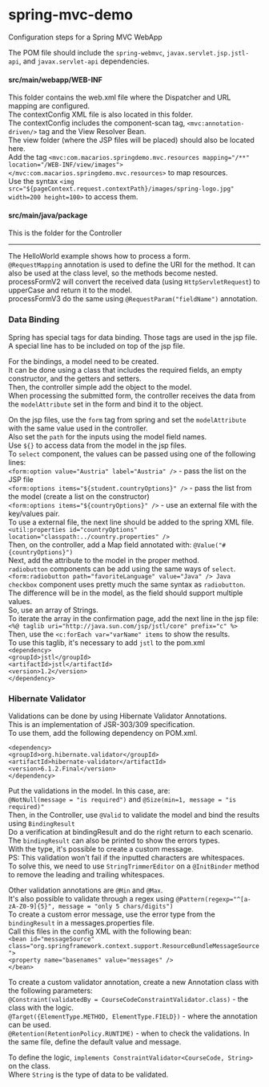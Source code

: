 # spring-mvc-demo
Configuration steps for a Spring MVC WebApp

The POM file should include the `spring-webmvc`, `javax.servlet.jsp.jstl-api`, and `javax.servlet-api` dependencies.

#### src/main/webapp/WEB-INF
This folder contains the web.xml file where the Dispatcher and URL mapping are configured.\
The contextConfig XML file is also located in this folder.\
The contextConfig includes the component-scan tag, `<mvc:annotation-driven/>` tag and the View Resolver Bean.\
The view folder (where the JSP files will be placed) should also be located here.\
Add the tag `<mvc:com.macarios.springdemo.mvc.resources mapping="/**" location="/WEB-INF/view/images"></mvc:com.macarios.springdemo.mvc.resources>` to map resources.\
Use the syntax `<img src="${pageContext.request.contextPath}/images/spring-logo.jpg" width=200 height=100>` to access them.

#### src/main/java/package
This is the folder for the Controller

---

The HelloWorld example shows how to process a form.\
`@RequestMapping` annotation is used to define the URI for the method. It can also be used at the class level, so the methods become nested.\
processFormV2 will convert the received data (using `HttpServletRequest`) to upperCase and return it to the model.\
processFormV3 do the same using `@RequestParam("fieldName")` annotation.

### Data Binding
Spring has special tags for data binding. Those tags are used in the jsp file.\
A special line has to be included on top of the jsp file.

For the bindings, a model need to be created.\
It can be done using a class that includes the required fields, an empty constructor, and the getters and setters.\
Then, the controller simple add the object to the model.\
When processing the submitted form, the controller receives the data from the `modelAttribute` set in the form and bind it to the object.

On the jsp files, use the `form` tag from spring and set the `modelAttribute` with the same value used in the controller.\
Also set the `path` for the inputs using the model field names.\
Use `${}` to access data from the model in the jsp files.\
To `select` component, the values can be passed using one of the following lines:\
`<form:option value="Austria" label="Austria" />` - pass the list on the JSP file\
`<form:options items="${student.countryOptions}" />` - pass the list from the model (create a list on the constructor)\
`<form:options items="${countryOptions}" />` - use an external file with the key/values pair.\
To use a external file, the next line should be added to the spring XML file.\
`<util:properties id="countryOptions" location="classpath:../country.properties" />`\
Then, on the controller, add a Map field annotated with: `@Value("#{countryOptions}")`\
Next, add the attribute to the model in the proper method.\
`radiobutton` components can be add using the same ways of `select`.\
`<form:radiobutton path="favoriteLanguage" value="Java" /> Java`\
`checkbox` component uses pretty much the same syntax as `radiobutton`.\
The difference will be in the model, as the field should support multiple values.\
So, use an array of Strings.\
To iterate the array in the confirmation page, add the next line in the jsp file:\
`<%@ taglib uri="http://java.sun.com/jsp/jstl/core" prefix="c" %>`\
Then, use the `<c:forEach var="varName" items` to show the results.\
To use this taglib, it's necessary to add `jstl` to the pom.xml\
`<dependency>`\
     `<groupId>jstl</groupId>`\
     `<artifactId>jstl</artifactId>`\
     `<version>1.2</version>`\
 `</dependency>`
 
### Hibernate Validator

Validations can be done by using Hibernate Validator Annotations.\
This is an implementation of JSR-303/309 specification.\
To use them, add the following dependency on POM.xml.

`<dependency>`\
    `<groupId>org.hibernate.validator</groupId>`\
    `<artifactId>hibernate-validator</artifactId>`\
    `<version>6.1.2.Final</version>`\
`</dependency>`

Put the validations in the model. In this case, are:\
`@NotNull(message = "is required")` and `@Size(min=1, message = "is required)"`\
Then, in the Controller, use `@Valid` to validate the model and bind the results using `BindingResult`\
Do a verification at bindingResult and do the right return to each scenario.\
The `bindingResult` can also be printed to show the errors types.\
With the type, it's possible to create a custom message.\
PS: This validation won't fail if the inputted characters are whitespaces.\
To solve this, we need to use `StringTrimmerEditor` on a `@InitBinder` method to remove the leading and trailing whitespaces.

Other validation annotations are `@Min` and `@Max`.\
It's also possible to validate through a regex using `@Pattern(regexp="^[a-zA-Z0-9]{5}", message = "only 5 chars/digits")`\
To create a custom error message, use the error type from the `bindingResult` in a messages.properties file.\
Call this files in the config XML with the following bean:\
`<bean id="messageSource"`\
     `class="org.springframework.context.support.ResourceBundleMessageSource">`\
     `<property name="basenames" value="messages" />`\
 `</bean>`
 
To create a custom validator annotation, create a new Annotation class with the following parameters:\
`@Constraint(validatedBy = CourseCodeConstraintValidator.class)` - the class with the logic.\
`@Target({ElementType.METHOD, ElementType.FIELD})` - where the annotation can be used.\
`@Retention(RetentionPolicy.RUNTIME)` - when to check the validations.
In the same file, define the default value and message.

To define the logic, `implements ConstraintValidator<CourseCode, String>` on the class.\
Where `String` is the type of data to be validated.

 
 